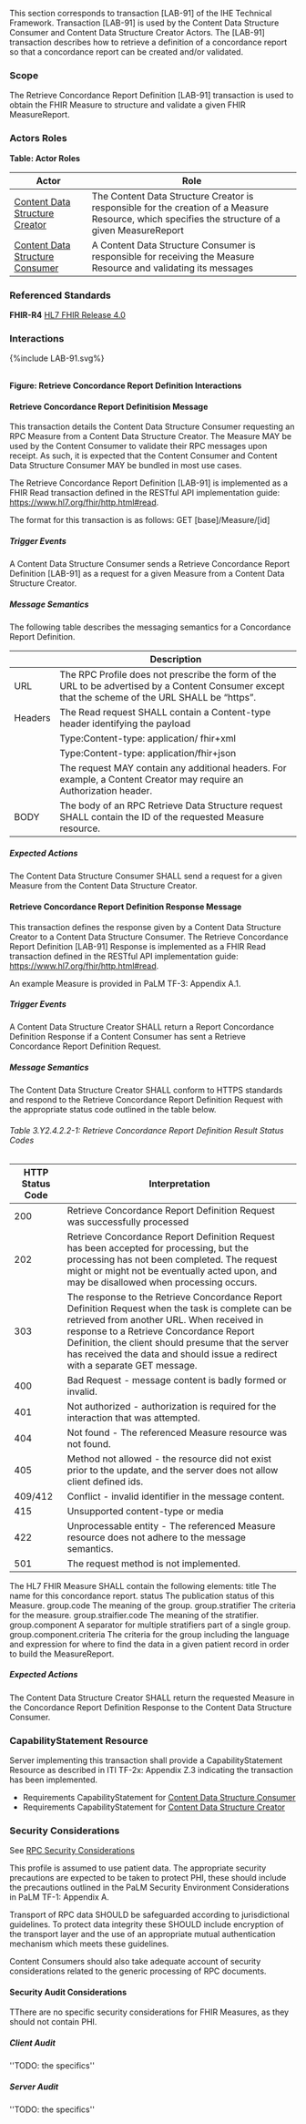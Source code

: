 This section corresponds to transaction [LAB-91] of the IHE Technical Framework. Transaction [LAB-91] is used by the Content Data Structure Consumer and Content Data Structure Creator Actors. The [LAB-91] transaction describes how to retrieve a definition of a concordance report so that a concordance report can be created and/or validated. 

### Scope

The Retrieve Concordance Report Definition [LAB-91] transaction is used to obtain the FHIR Measure to structure and validate a given FHIR MeasureReport.

### Actors Roles

**Table: Actor Roles**

|Actor | Role |
|-------------------|--------------------------|
| [Content Data Structure Creator](http://build.fhir.org/ig/IHE/PaLM.RPC/branches/master/volume-1.html#xx113-content-data-structure-creator--)    | The Content Data Structure Creator is responsible for the creation of a Measure Resource, which specifies the structure of a given MeasureReport |
| [Content Data Structure Consumer](http://build.fhir.org/ig/IHE/PaLM.RPC/branches/master/volume-1.html#xx114-content-data-structure-consumer--) | A Content Data Structure Consumer is responsible for receiving the Measure Resource and validating its messages |

### Referenced Standards

**FHIR-R4** [HL7 FHIR Release 4.0](http://www.hl7.org/FHIR/R4)

### Interactions

<div>
{%include LAB-91.svg%}
</div>
<br clear="all">

**Figure: Retrieve Concordance Report Definition Interactions**


#### Retrieve Concordance Report Definitision Message
This transaction details the Content Data Structure Consumer requesting an RPC Measure from a Content Data Structure Creator. The Measure MAY be used by the Content Consumer to validate their RPC messages upon receipt. As such, it is expected that the Content Consumer and Content Data Structure Consumer MAY be bundled in most use cases.

The Retrieve Concordance Report Definition [LAB-91] is implemented as a FHIR Read transaction defined in the RESTful API implementation guide: https://www.hl7.org/fhir/http.html#read. 

The format for this transaction is as follows:
GET [base]/Measure/[id]



##### Trigger Events

A Content Data Structure Consumer sends a Retrieve Concordance Report Definition [LAB-91] as a request for a given Measure from a Content Data Structure Creator.

##### Message Semantics

The following table describes the messaging semantics for a Concordance Report Definition.

|             | Description |
| ----------- | ----------- |
| URL         | The RPC Profile does not prescribe the form of the URL to be advertised by a Content Consumer except that the scheme of the URL SHALL be “https”. |
| Headers     | The Read request SHALL contain a Content-type header identifying the payload |
|             | Type:Content-type: application/ fhir+xml |
|             | Type:Content-type: application/fhir+json |
|             | The request MAY contain any additional headers. For example, a Content Creator may require an Authorization header. |
| BODY        | The body of an RPC Retrieve Data Structure request SHALL contain the ID of the requested Measure resource. |

##### Expected Actions

The Content Data Structure Consumer SHALL send a request for a given Measure from the Content Data Structure Creator. 

#### Retrieve Concordance Report Definition Response Message

This transaction defines the response given by a Content Data Structure Creator to a Content Data Structure Consumer. 
The Retrieve Concordance Report Definition [LAB-91] Response is implemented as a FHIR Read transaction defined in the RESTful API implementation guide: https://www.hl7.org/fhir/http.html#read. 

An example Measure is provided in PaLM TF-3: Appendix A.1.

##### Trigger Events

A Content Data Structure Creator SHALL return a Report Concordance Definition Response if a Content Consumer has sent a Retrieve Concordance Report Definition Request. 

##### Message Semantics

The Content Data Structure Creator SHALL conform to HTTPS standards and respond to the Retrieve Concordance Report Definition Request with the appropriate status code outlined in the table below.

###### Table 3.Y2.4.2.2-1: Retrieve Concordance Report Definition Result Status Codes

| HTTP Status Code | Interpretation |
| ---------------- | -------------- |
| 200              | Retrieve Concordance Report Definition Request was successfully processed |
| 202              | Retrieve Concordance Report Definition Request has been accepted for processing, but the processing has not been completed. The request might or might not be eventually acted upon, and may be disallowed when processing occurs. |
| 303              | The response to the Retrieve Concordance Report Definition Request when the task is complete can be retrieved from another URL. When received in response to a Retrieve Concordance Report Definition, the client should presume that the server has received the data and should issue a redirect with a separate GET message. |
| 400              | Bad Request - message content is badly formed or invalid. |
| 401              | Not authorized - authorization is required for the interaction that was attempted. |
| 404              | Not found - The referenced Measure resource was not found. |
| 405              | Method not allowed - the resource did not exist prior to the update, and the server does not allow client defined ids. |
| 409/412          | Conflict - invalid identifier in the message content. |
| 415              | Unsupported content-type or media |
| 422              | Unprocessable entity - The referenced Measure resource does not adhere to the message semantics. |
| 501              | The request method is not implemented. |

The HL7 FHIR Measure SHALL contain the following elements: 
title
	The name for this concordance report.
status
	The publication status of this Measure.
group.code
	The meaning of the group.
group.stratifier
	The criteria for the measure.
group.straifier.code
	The meaning of the stratifier.
group.component 
	A separator for multiple stratifiers part of a single group.
group.component.criteria
The criteria for the group including the language and expression for where to find the data in a given patient record in order to build the MeasureReport.


##### Expected Actions

The Content Data Structure Creator SHALL return the requested Measure in the Concordance Report Definition Response to the Content Data Structure Consumer.

### CapabilityStatement Resource

Server implementing this transaction shall provide a CapabilityStatement Resource as described in ITI TF-2x: Appendix Z.3 indicating the transaction has been implemented. 
* Requirements CapabilityStatement for [Content Data Structure Consumer](CapabilityStatement-IHE.RPC.ContentDataStructureConsumer.html)
* Requirements CapabilityStatement for [Content Data Structure Creator](CapabilityStatement-IHE.RPC.ContentDataStructureCreator.html)

### Security Considerations

See [RPC Security Considerations](http://build.fhir.org/ig/IHE/PaLM.RPC/branches/master/volume-1.html#xx5-rpc-security-considerations--) 

This profile is assumed to use patient data. The appropriate security precautions are expected to be taken to protect PHI, these should include the precautions outlined in the PaLM Security Environment Considerations in PaLM TF-1: Appendix A.

Transport of RPC data SHOULD be safeguarded according to jurisdictional guidelines. To protect data integrity these SHOULD include encryption of the transport layer and the use of an appropriate mutual authentication mechanism which meets these guidelines. 

Content Consumers should also take adequate account of security considerations related to the generic processing of RPC documents.

#### Security Audit Considerations

TThere are no specific security considerations for FHIR Measures, as they should not contain PHI.

##### Client Audit 

''TODO: the specifics''

##### Server Audit 

''TODO: the specifics''